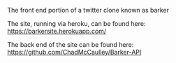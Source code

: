 The front end portion of a twitter clone known as barker

The site, running via heroku, can be found here:
    https://barkersite.herokuapp.com/
    
The back end of the site can be found here:
    https://github.com/ChadMcCaulley/Barker-API
